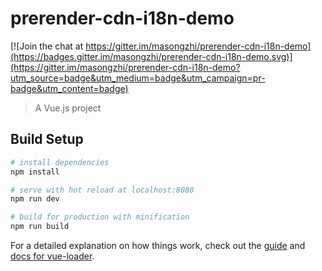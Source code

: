# prerender-cdn-i18n-demo

[![Join the chat at https://gitter.im/masongzhi/prerender-cdn-i18n-demo](https://badges.gitter.im/masongzhi/prerender-cdn-i18n-demo.svg)](https://gitter.im/masongzhi/prerender-cdn-i18n-demo?utm_source=badge&utm_medium=badge&utm_campaign=pr-badge&utm_content=badge)

> A Vue.js project

## Build Setup

``` bash
# install dependencies
npm install

# serve with hot reload at localhost:8080
npm run dev

# build for production with minification
npm run build
```

For a detailed explanation on how things work, check out the [guide](http://vuejs-templates.github.io/webpack/) and [docs for vue-loader](http://vuejs.github.io/vue-loader).
